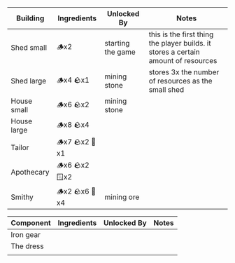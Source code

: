 | Building    | Ingredients    | Unlocked By       | Notes                                                                              |
| ----------- | -------------- | ----------------- | ---------------------------------------------------------------------------------- |
| Shed small  | 🪵x2           | starting the game | this is the first thing the player builds. it stores a certain amount of resources |
| Shed large  | 🪵x4 🪨x1      | mining stone      | stores 3x the number of resources as the small shed                                |
| House small | 🪵x6 🪨x2      | mining stone      |                                                                                    |
| House large | 🪵x8 🪨x4      |                   |                                                                                    |
| Tailor      | 🪵x7 🪨x2 🧲x1 |                   |                                                                                    |
| Apothecary  | 🪵x6 🪨x2 🪟x2 |                   |                                                                                    |
| Smithy      | 🪵x2 🪨x6 🧲x4 | mining ore        |                                                                                    |


| Component | Ingredients | Unlocked By | Notes |
| --------- | ----------- | ----------- | ----- |
| Iron gear |             |             |       |
| The dress |             |             |       |
|           |             |             |       |
